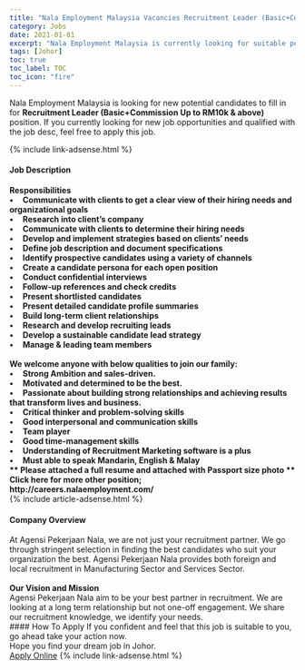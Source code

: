 ```yaml
---
title: "Nala Employment Malaysia Vacancies Recruitment Leader (Basic+Commission Up to RM10k & above)" 
category: Jobs 
date: 2021-01-01 
excerpt: "Nala Employment Malaysia is currently looking for suitable person to fill in the Recruitment Leader (Basic+Commission Up to RM10k & above) which positioned at Johor" 
tags: [Johor] 
toc: true 
toc_label: TOC 
toc_icon: "fire" 
--- 
```


<p>Nala Employment Malaysia is looking for new potential candidates to fill in for <b>Recruitment Leader (Basic+Commission Up to RM10k & above)</b> position. If you currently looking for new job opportunities and qualified with the job desc, feel free to apply this job.
</p>{% include link-adsense.html %} 
<div><div><div><h4>Job Description</h4></div></div><div><div><span><div><div><div><div><strong>Responsibilities<br>&#8226;&#160;&#160;&#160;&#160; Communicate with clients to get a clear view of their hiring needs and organizational goals<br>&#8226;&#160;&#160;&#160;&#160; Research into client&#8217;s company<br>&#8226;&#160;&#160;&#160;&#160; Communicate with clients to determine their hiring needs<br>&#8226;&#160;&#160;&#160;&#160; Develop and implement strategies based on clients&#8217; needs<br>&#8226;&#160;&#160;&#160;&#160; Define job description and document specifications<br>&#8226;&#160;&#160;&#160;&#160; Identify prospective candidates using a variety of channels<br>&#8226;&#160;&#160;&#160;&#160; Create a candidate persona for each open position<br>&#8226;&#160;&#160;&#160;&#160; Conduct confidential interviews<br>&#8226;&#160;&#160;&#160;&#160; Follow-up references and check credits<br>&#8226;&#160;&#160;&#160;&#160; Present shortlisted candidates<br>&#8226;&#160;&#160;&#160;&#160; Present detailed candidate profile summaries<br>&#8226;&#160;&#160;&#160;&#160; Build long-term client relationships<br>&#8226;&#160;&#160;&#160;&#160; Research and develop recruiting leads<br>&#8226;&#160;&#160;&#160;&#160; Develop a sustainable candidate lead strategy<br>&#8226;&#160;&#160;&#160;&#160; Manage &amp; leading team members</strong><br>&#160;</div><div><strong>We welcome anyone with below qualities to join our family:<br>&#8226;&#160; &#160; &#160;Strong Ambition and sales-driven.<br>&#8226;&#160; &#160; &#160;Motivated and determined to be the best.<br>&#8226;&#160; &#160; &#160;Passionate about building strong relationships and achieving results that transform lives and business.<br>&#8226;&#160; &#160; &#160;Critical thinker and problem-solving skills<br>&#8226;&#160; &#160; &#160;Good interpersonal and communication skills<br>&#8226;&#160; &#160; &#160;Team player<br>&#8226;&#160; &#160; &#160;Good time-management skills<br>&#8226;&#160; &#160; &#160;Understanding of Recruitment Marketing software is a plus<br>&#8226;&#160; &#160; &#160;Must able to speak Mandarin, English &amp; Malay</strong></div><div><strong>** Please attached a full resume and attached with Passport size photo **</strong></div><div><strong>Click here for more other position;<br>http://careers.nalaemployment.com/</strong></div></div></div></div></span></div></div></div> 
{% include article-adsense.html %} 
<div><div><div><h4>Company Overview</h4></div></div><div><div><span><div><div><div>At Agensi Pekerjaan Nala, we are not just your recruitment partner. We go through stringent selection in finding the best candidates who suit your organization the best. Agensi Pekerjaan Nala provides both foreign and local recruitment in Manufacturing Sector and Services Sector.</div><div><br><strong>Our Vision and Mission</strong><br>Agensi Pekerjaan Nala aim to be your best partner in recruitment. We are looking at a long term relationship but not one-off engagement. We share our recruitment knowledge, we identify your needs.</div></div></div></span></div></div></div> 
#### How To Apply 
If you confident and feel that this job is suitable to you, go ahead take your action now. <br/> 
Hope you find your dream job in Johor. <br/> 
<a href="https://www.jobstreet.com.my/en/job/recruitment-leader-basic-commission-up-to-rm10k-above-4454335?jobId=jobstreet-my-job-4454335&sectionRank=15&token=0~d9080661-2688-448e-b6fe-9463677eb421&fr=SRP%20View%20In%20New%20Ta" class="btn btn--info" target="_blank" rel="nofollow noopenner">Apply Online</a> 
{% include link-adsense.html %} 